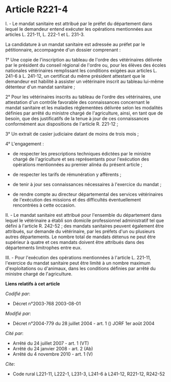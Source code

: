 # Article R221-4

I. - Le mandat sanitaire est attribué par le préfet du département dans lequel le demandeur entend exécuter les opérations
mentionnées aux articles L. 221-11, L. 222-1 et L. 231-3.

La candidature à un mandat sanitaire est adressée au préfet par le pétitionnaire, accompagnée d'un dossier comprenant :

1° Une copie de l'inscription au tableau de l'ordre des vétérinaires délivrée par le président du conseil régional de l'ordre
ou, pour les élèves des écoles nationales vétérinaires remplissant les conditions exigées aux articles L. 241-6 à L. 241-12,
un certificat du même président attestant que le demandeur est habilité à assister un vétérinaire inscrit au tableau lui-même
détenteur d'un mandat sanitaire ;

2° Pour les vétérinaires inscrits au tableau de l'ordre des vétérinaires, une attestation d'un contrôle favorable des
connaissances concernant le mandat sanitaire et les maladies réglementées délivrée selon les modalités définies par arrêté du
ministre chargé de l'agriculture, ainsi, en tant que de besoin, que des justificatifs de la tenue à jour de ces connaissances
conformément aux dispositions de l'article R. 221-12 ;

3° Un extrait de casier judiciaire datant de moins de trois mois ;

4° L'engagement :

- de respecter les prescriptions techniques édictées par le ministre chargé de l'agriculture et ses représentants pour
l'exécution des opérations mentionnées au premier alinéa du présent article ;

- de respecter les tarifs de rémunération y afférents ;

- de tenir à jour ses connaissances nécessaires à l'exercice du mandat ;

- de rendre compte au directeur départemental des services vétérinaires de l'exécution des missions et des difficultés
éventuellement rencontrées à cette occasion.

II. - Le mandat sanitaire est attribué pour l'ensemble du département dans lequel le vétérinaire a établi son domicile
professionnel administratif tel que défini à l'article R. 242-52 ; des mandats sanitaires peuvent également être attribués,
sur demande du vétérinaire, par les préfets d'un ou plusieurs autres départements. Le nombre total de mandats détenus ne peut
être supérieur à quatre et ces mandats doivent être attribués dans des départements limitrophes entre eux.

III. - Pour l'exécution des opérations mentionnées à l'article L. 221-11, l'exercice du mandat sanitaire peut être limité à
un nombre maximum d'exploitations ou d'animaux, dans les conditions définies par arrêté du ministre chargé de l'agriculture.

**Liens relatifs à cet article**

_Codifié par_:

  - Décret n°2003-768 2003-08-01

_Modifié par_:

  - Décret n°2004-779 du 28 juillet 2004 - art. 1 () JORF 1er août 2004

_Cité par_:

  - Arrêté du 24 juillet 2007 - art. 1 (VT)
  - Arrêté du 24 janvier 2008 - art. 2 (Ab)
  - Arrêté du 4 novembre 2010 - art. 1 (V)

_Cite_:

  - Code rural L221-11, L222-1, L231-3, L241-6 à L241-12, R221-12, R242-52
